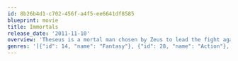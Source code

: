 ```yaml
---
id: 8b26b4d1-c702-456f-a4f5-ee6641df8585
blueprint: movie
title: Immortals
release_date: '2011-11-10'
overview: 'Theseus is a mortal man chosen by Zeus to lead the fight against the ruthless King Hyperion, who is on a rampage across Greece to obtain a weapon that can destroy humanity.'
genres: '[{"id": 14, "name": "Fantasy"}, {"id": 28, "name": "Action"}, {"id": 18, "name": "Drama"}]'
---
```

